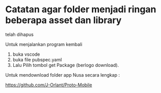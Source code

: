 # Catatan agar folder menjadi ringan beberapa asset dan library 
telah dihapus

Untuk menjalankan program kembali

1. buka vscode
2. buka file pubspec.yaml
3. Lalu Pilih tombol get Package (berlogo download).


Untuk mendownload folder app Nusa secara lengkap :

https://github.com/J-Orlant/Proto-Mobile